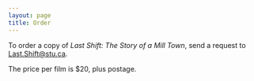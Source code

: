 ```yaml
---
layout: page
title: Order
---
```


<p>
    To order a copy of <em>Last Shift: The Story of a Mill Town</em>, send a request to
    <a href="mailto:Last.Shift@stu.ca">Last.Shift@stu.ca</a>.</p>
<p>
    The price per film is $20, plus postage.
</p>
